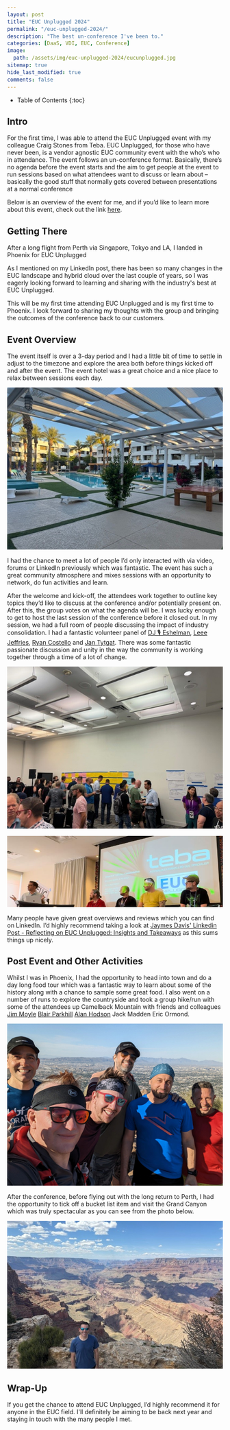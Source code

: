 ```yaml
---
layout: post
title: "EUC Unplugged 2024"
permalink: "/euc-unplugged-2024/"
description: "The best un-conference I've been to."
categories: [DaaS, VDI, EUC, Conference]
image:
  path: /assets/img/euc-unplugged-2024/eucunplugged.jpg
sitemap: true
hide_last_modified: true
comments: false
---
```


<!--excerpt-->

-  Table of Contents
{:toc}

## Intro

For the first time, I was able to attend the EUC Unplugged event with my colleague Craig Stones from Teba. EUC Unplugged, for those who have never been, is a vendor agnostic EUC community event with the who’s who in attendance. The event follows an un-conference format. Basically, there’s no agenda before the event starts and the aim to get people at the event to run sessions based on what attendees want to discuss or learn about – basically the good stuff that normally gets covered between presentations at a normal conference

Below is an overview of the event for me, and if you’d like to learn more about this event, check out the link [here](https://www.thinclient.net/blog/euc-unplugged-2024-is-here).

## Getting There

After a long flight from Perth via Singapore, Tokyo and LA, I landed in Phoenix for EUC Unplugged  

As I mentioned on my LinkedIn post, there has been so many changes in the EUC landscape and hybrid cloud over the last couple of years, so I was eagerly looking forward to learning and sharing with the industry's best at EUC Unplugged.  

This will be my first time attending EUC Unplugged and is my first time to Phoenix. I look forward to sharing my thoughts with the group and bringing the outcomes of the conference back to our customers.

## Event Overview

The event itself is over a 3-day period and I had a little bit of time to settle in adjust to the timezone and explore the area both before things kicked off and after the event. The event hotel was a great choice and a nice place to relax between sessions each day.

![EUC Unplugged 2024 - Hotel](/assets/img/euc-unplugged-2024/hotel-euc-unplugged2024.jpg "EUC Unplugged 2024 - Hotel")

I had the chance to meet a lot of people I’d only interacted with via video, forums or LinkedIn previously which was fantastic. The event has such a great community atmosphere and mixes sessions with an opportunity to network, do fun activities and learn.

After the welcome and kick-off, the attendees work together to outline key topics they’d like to discuss at the conference and/or potentially present on. After this, the group votes on what the agenda will be. I was lucky enough to get to host the last session of the conference before it closed out. In my session, we had a full room of people discussing the impact of industry consolidation. I had a fantastic volunteer panel of [DJ 🎙 Eshelman](https://www.linkedin.com/in/djeshelman/), [Leee Jeffries](https://www.linkedin.com/in/leee-jeffries-0021752a/), [Ryan Costello](https://www.linkedin.com/in/rycostello/) and [Jan Tytgat](https://www.linkedin.com/in/jantytgat/). There was some fantastic passionate discussion and unity in the way the community is working together through a time of a lot of change.

![EUC Unplugged 2024 - Topic Selection](/assets/img/euc-unplugged-2024/topics-eucunplugged2024.jpg "EUC Unplugged 2024 - Topic Selection")

![EUC Unplugged 2024 - Final Session](/assets/img/euc-unplugged-2024/presenting-eucunplugged2024.jpg "EUC Unplugged 2024 - Final Session")

Many people have given great overviews and reviews which you can find on LinkedIn. I’d highly recommend taking a look at [Jaymes Davis' Linkedin Post - Reflecting on EUC Unplugged: Insights and Takeaways](https://www.linkedin.com/pulse/reflecting-euc-unplugged-insights-takeaways-jaymes-davis-k2h3c/) as this sums things up nicely.

## Post Event and Other Activities

Whilst I was in Phoenix, I had the opportunity to head into town and do a day long food tour which was a fantastic way to learn about some of the history along with a chance to sample some great food. I also went on a number of runs to explore the countryside and took a group hike/run with some of the attendees up Camelback Mountain with friends and colleagues [Jim Moyle](https://www.linkedin.com/in/jimmoyle/) [Blair Parkhill](https://www.linkedin.com/in/blairp/) [Alan Hodson](https://www.linkedin.com/in/alan-hodson-gaicd-8378a23/) Jack Madden Eric Ormond.

![EUC Unplugged 2024 - Camelback Mountain](/assets/img/euc-unplugged-2024/camelback-euc-unplugged2024.jpg "EUC Unplugged 2024 - Camelback Mountain")

After the conference, before flying out with the long return to Perth, I had the opportunity to tick off a bucket list item and visit the Grand Canyon which was truly spectacular as you can see from the photo below.

![Grand Canyon](/assets/img/euc-unplugged-2024/grand-canyon.jpg "Grand Canyon")

## Wrap-Up

If you get the chance to attend EUC Unplugged, I’d highly recommend it for anyone in the EUC field. I'll definitely be aiming to be back next year and staying in touch with the many people I met.
